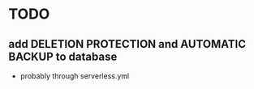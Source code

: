 # TODO

## add DELETION PROTECTION and AUTOMATIC BACKUP to database
  - probably through serverless.yml